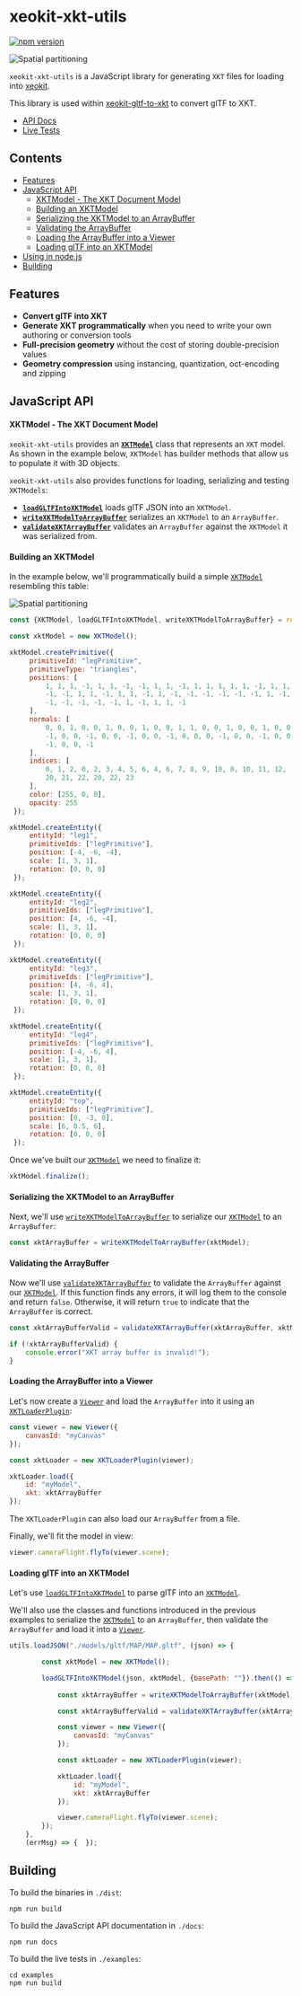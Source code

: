 
# xeokit-xkt-utils

[![npm version](https://badge.fury.io/js/%40xeokit%2Fxeokit-xkt-utils.svg)](https://badge.fury.io/js/%40xeokit%2Fxeokit-xkt-utils)

![Spatial partitioning](http://xeokit.io/img/kdtree.jpeg)

````xeokit-xkt-utils```` is a JavaScript library for generating ````XKT```` files for loading into [xeokit](http://xeokit.io).

This library is used within [xeokit-gltf-to-xkt](https://github.com/xeokit/xeokit-gltf-to-xkt) to convert glTF to XKT.  


* [API Docs](https://xeokit.github.io/xeokit-xkt-utils/docs)
* [Live Tests](https://xeokit.github.io/xeokit-xkt-utils/examples)

## Contents
- [Features](#features)
- [JavaScript API](#javascript-api)
    + [XKTModel - The XKT Document Model](#xktmodel---the-xkt-document-model)
    + [Building an XKTModel](#building-an-xktmodel)
    + [Serializing the XKTModel to an ArrayBuffer](#serializing-the-xktmodel-to-an-arraybuffer)
    + [Validating the ArrayBuffer](#validating-the-arraybuffer)
    + [Loading the ArrayBuffer into a Viewer](#loading-the-arraybuffer-into-a-viewer)
    + [Loading glTF into an XKTModel](#loading-gltf-into-an-xktmodel)
- [Using in node.js](#using-in-nodejs)
- [Building](#building)
    

## Features

* **Convert glTF into XKT**
* **Generate XKT programmatically** when you need to write your own authoring or conversion tools
* **Full-precision geometry** without the cost of storing double-precision values
* **Geometry compression** using instancing, quantization, oct-encoding and zipping   

## JavaScript API

#### XKTModel - The XKT Document Model

````xeokit-xkt-utils```` provides an  [**````XKTModel````**](https://xeokit.github.io/xeokit-xkt-utils/docs/class/src/XKTModel/XKTModel.js~XKTModel.html) 
class that represents an ````XKT```` model. As shown in the example below, ````XKTModel```` has builder methods that allow 
 us to populate it with 3D objects.  

````xeokit-xkt-utils```` also provides functions for loading, serializing and testing ````XKTModels````:

* [**````loadGLTFIntoXKTModel````**](https://xeokit.github.io/xeokit-xkt-utils/docs/function/index.html#static-function-loadGLTFIntoXKTModel) loads glTF JSON into an ````XKTModel````.
* [**````writeXKTModelToArrayBuffer````**](https://xeokit.github.io/xeokit-xkt-utils/docs/function/index.html#static-function-writeXKTModelToArrayBuffer) serializes an ````XKTModel```` to an ````ArrayBuffer````.
* [**````validateXKTArrayBuffer````**](https://xeokit.github.io/xeokit-xkt-utils/docs/function/index.html#static-function-validateXKTArrayBuffer) validates an ````ArrayBuffer```` against the ````XKTModel```` it was serialized from. 

#### Building an XKTModel

In the example below, we'll programmatically build a simple [````XKTModel````](https://xeokit.github.io/xeokit-xkt-utils/docs/class/src/XKTModel/XKTModel.js~XKTModel.html) resembling this table:

![Spatial partitioning](http://xeokit.io/img/kdtree.jpeg)

````javascript
const {XKTModel, loadGLTFIntoXKTModel, writeXKTModelToArrayBuffer} = require("./xeokit-xkt-utils.cjs.js");

const xktModel = new XKTModel();

xktModel.createPrimitive({
     primitiveId: "legPrimitive",
     primitiveType: "triangles",
     positions: [
         1, 1, 1, -1, 1, 1, -1, -1, 1, 1, -1, 1, 1, 1, 1, 1, -1, 1, 1, -1, -1, 1, 1, -1, 1, 1, 1, 1, 1, -1, -1, 1,
         -1, -1, 1, 1, -1, 1, 1, -1, 1, -1, -1, -1, -1, -1, -1, 1, -1, -1, -1, 1, -1, -1, 1, -1, 1, -1, -1, 1, 1, -1,
         -1, -1, -1, -1, -1, 1, -1, 1, 1, -1
     ],
     normals: [
         0, 0, 1, 0, 0, 1, 0, 0, 1, 0, 0, 1, 1, 0, 0, 1, 0, 0, 1, 0, 0, 1, 0, 0, 0, 1, 0, 0, 1, 0, 0, 1, 0, 0, 1, 0,
         -1, 0, 0, -1, 0, 0, -1, 0, 0, -1, 0, 0, 0, -1, 0, 0, -1, 0, 0, -1, 0, 0, -1, 0, 0, 0, -1, 0, 0, -1, 0, 0,
         -1, 0, 0, -1
     ],
     indices: [
         0, 1, 2, 0, 2, 3, 4, 5, 6, 4, 6, 7, 8, 9, 10, 8, 10, 11, 12, 13, 14, 12, 14, 15, 16, 17, 18, 16, 18, 19,
         20, 21, 22, 20, 22, 23
     ],
     color: [255, 0, 0],
     opacity: 255
 });

xktModel.createEntity({
     entityId: "leg1",
     primitiveIds: ["legPrimitive"],
     position: [-4, -6, -4],
     scale: [1, 3, 1],
     rotation: [0, 0, 0]
 });

xktModel.createEntity({
     entityId: "leg2",
     primitiveIds: ["legPrimitive"],
     position: [4, -6, -4],
     scale: [1, 3, 1],
     rotation: [0, 0, 0]
 });

xktModel.createEntity({
     entityId: "leg3",
     primitiveIds: ["legPrimitive"],
     position: [4, -6, 4],
     scale: [1, 3, 1],
     rotation: [0, 0, 0]
 });

xktModel.createEntity({
     entityId: "leg4",
     primitiveIds: ["legPrimitive"],
     position: [-4, -6, 4],
     scale: [1, 3, 1],
     rotation: [0, 0, 0]
 });

xktModel.createEntity({
     entityId: "top",
     primitiveIds: ["legPrimitive"],
     position: [0, -3, 0],
     scale: [6, 0.5, 6],
     rotation: [0, 0, 0]
 });
````

Once we've built our [````XKTModel````](https://xeokit.github.io/xeokit-xkt-utils/docs/class/src/XKTModel/XKTModel.js~XKTModel.html) we need to finalize it:

````javascript
xktModel.finalize();
````

#### Serializing the XKTModel to an ArrayBuffer

Next, we'll use  [````writeXKTModelToArrayBuffer````](https://xeokit.github.io/xeokit-xkt-utils/docs/function/index.html#static-function-writeXKTModelToArrayBuffer)  to serialize our [````XKTModel````](https://xeokit.github.io/xeokit-xkt-utils/docs/class/src/XKTModel/XKTModel.js~XKTModel.html) to an ````ArrayBuffer````:

````javascript
const xktArrayBuffer = writeXKTModelToArrayBuffer(xktModel);
````

#### Validating the ArrayBuffer

Now we'll use [````validateXKTArrayBuffer````](https://xeokit.github.io/xeokit-xkt-utils/docs/function/index.html#static-function-validateXKTArrayBuffer) to validate 
the ````ArrayBuffer```` against our [````XKTModel````](https://xeokit.github.io/xeokit-xkt-utils/docs/class/src/XKTModel/XKTModel.js~XKTModel.html). If this function 
finds any errors, it will log them to the console and return ````false````. Otherwise, it will return ````true```` to indicate that the ````ArrayBuffer```` is correct. 

````javascript
const xktArrayBufferValid = validateXKTArrayBuffer(xktArrayBuffer, xktModel);

if (!xktArrayBufferValid) {
    console.error("XKT array buffer is invalid!");
}
````

#### Loading the ArrayBuffer into a Viewer

Let's now create a [````Viewer````](https://xeokit.github.io/xeokit-sdk/docs/class/src/viewer/Viewer.js~Viewer.html) and load the ````ArrayBuffer```` into it using an [````XKTLoaderPlugin````](https://xeokit.github.io/xeokit-sdk/docs/class/src/plugins/XKTLoaderPlugin/XKTLoaderPlugin.js~XKTLoaderPlugin.html):

````javascript
const viewer = new Viewer({
    canvasId: "myCanvas"
});

const xktLoader = new XKTLoaderPlugin(viewer);

xktLoader.load({
    id: "myModel",
    xkt: xktArrayBuffer
});
````

The ````XKTLoaderPlugin```` can also load our ````ArrayBuffer```` from a file.

Finally, we'll fit the model in view:

````javascript
viewer.cameraFlight.flyTo(viewer.scene);
````

#### Loading glTF into an XKTModel

Let's use [````loadGLTFIntoXKTModel````](https://xeokit.github.io/xeokit-xkt-utils/docs/function/index.html#static-function-loadGLTFIntoXKTModel) to parse glTF into an [````XKTModel````](https://xeokit.github.io/xeokit-xkt-utils/docs/class/src/XKTModel/XKTModel.js~XKTModel.html). 

We'll also use the classes and functions introduced in the previous examples to serialize the [````XKTModel````](https://xeokit.github.io/xeokit-xkt-utils/docs/class/src/XKTModel/XKTModel.js~XKTModel.html) to an ````ArrayBuffer````, then validate the ````ArrayBuffer```` and load it into a [````Viewer````](https://xeokit.github.io/xeokit-sdk/docs/class/src/viewer/Viewer.js~Viewer.html).

````javascript
utils.loadJSON("./models/gltf/MAP/MAP.gltf", (json) => {

        const xktModel = new XKTModel();

        loadGLTFIntoXKTModel(json, xktModel, {basePath: ""}).then(() => {
      
            const xktArrayBuffer = writeXKTModelToArrayBuffer(xktModel);

            const xktArrayBufferValid = validateXKTArrayBuffer(xktArrayBuffer, xktModel);

            const viewer = new Viewer({
                canvasId: "myCanvas"
            });

            const xktLoader = new XKTLoaderPlugin(viewer);

            xktLoader.load({
                id: "myModel",
                xkt: xktArrayBuffer
            });

            viewer.cameraFlight.flyTo(viewer.scene);
        });
    },
    (errMsg) => {  });
````

## Building 

To build the binaries in ````./dist````:

````npm run build````

To build the JavaScript API documentation in ````./docs````:

````npm run docs````

To build the live tests in ````./examples````:

````
cd examples
npm run build
````
